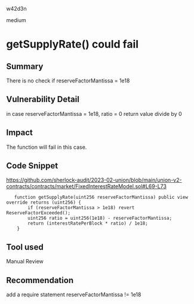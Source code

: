 w42d3n

medium

# getSupplyRate() could fail

## Summary

There is no check if reserveFactorMantissa = 1e18

## Vulnerability Detail

in case reserveFactorMantissa = 1e18, ratio = 0 
return value divide by 0 

## Impact

The function will fail in this case.

## Code Snippet

https://github.com/sherlock-audit/2023-02-union/blob/main/union-v2-contracts/contracts/market/FixedInterestRateModel.sol#L69-L73

```solidity
   function getSupplyRate(uint256 reserveFactorMantissa) public view override returns (uint256) {
        if (reserveFactorMantissa > 1e18) revert ReserveFactorExceeded();
        uint256 ratio = uint256(1e18) - reserveFactorMantissa;
        return (interestRatePerBlock * ratio) / 1e18;
    }
```

## Tool used

Manual Review

## Recommendation

add a require statement reserveFactorMantissa != 1e18 
